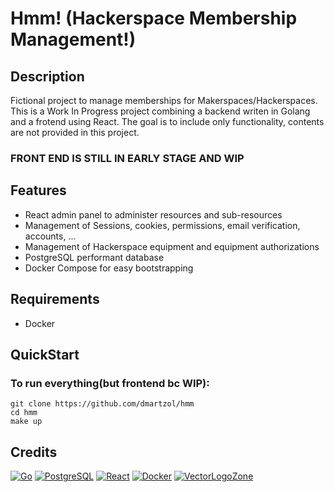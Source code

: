# Hmm! (Hackerspace Membership Management!)

## Description

Fictional project to manage memberships for Makerspaces/Hackerspaces. This is a Work In Progress project combining a backend writen in Golang and a frotend using React. The goal is to include only functionality, contents are not provided in this project.

### FRONT END IS STILL IN EARLY STAGE AND WIP

## Features

- React admin panel to administer resources and sub-resources
- Management of Sessions, cookies, permissions, email verification, accounts, ...
- Management of Hackerspace equipment and equipment authorizations
- PostgreSQL performant database
- Docker Compose for easy bootstrapping

## Requirements

* Docker

## QuickStart

### To run everything(but frontend bc WIP):

```
git clone https://github.com/dmartzol/hmm
cd hmm
make up
```

## Credits

[![Go](https://www.vectorlogo.zone/logos/golang/golang-ar21.svg)](https://golang.org/ "Golang")
[![PostgreSQL](https://www.vectorlogo.zone/logos/postgresql/postgresql-ar21.svg)](https://www.postgresql.org/ "PostgreSQL")
[![React](https://www.vectorlogo.zone/logos/reactjs/reactjs-ar21.svg)](https://reactjs.org/ "React")
[![Docker](https://www.vectorlogo.zone/logos/docker/docker-ar21.svg)](https://www.docker.com/ "Docker")
[![VectorLogoZone](https://www.vectorlogo.zone/logos/vectorlogozone/vectorlogozone-ar21.svg)](https://www.vectorlogo.zone/ "VectorLogoZone")
